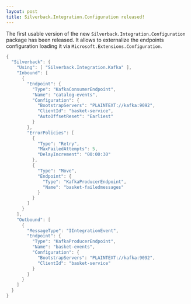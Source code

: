 ```yaml
---
layout: post
title: Silverback.Integration.Configuration released!
---
```


The first usable version of the new `Silverback.Integration.Configuration` package has been released. It allows to externalize the endpoints configuration loading it via `Microsoft.Extensions.Configuration`.

```c#
{
  "Silverback": {
    "Using": [ "Silverback.Integration.Kafka" ],
    "Inbound": [
      {
        "Endpoint": {
          "Type": "KafkaConsumerEndpoint",
          "Name": "catalog-events",
          "Configuration": {
            "BootstrapServers": "PLAINTEXT://kafka:9092",
            "ClientId": "basket-service",
            "AutoOffsetReset": "Earliest"
          }
        },
        "ErrorPolicies": [
          {
            "Type": "Retry",
            "MaxFailedAttempts": 5,
            "DelayIncrement": "00:00:30"
          },
          {
            "Type": "Move",
            "Endpoint": {
              "Type": "KafkaProducerEndpoint",
              "Name": "basket-failedmessages"
            }
          }
        ]
      }
    ],
    "Outbound": [
      {
        "MessageType": "IIntegrationEvent",
        "Endpoint": {
          "Type": "KafkaProducerEndpoint",
          "Name": "basket-events",
          "Configuration": {
            "BootstrapServers": "PLAINTEXT://kafka:9092",
            "ClientId": "basket-service"
          }
        }
      }
    ]
  }
}
```
